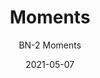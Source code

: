 ---
image_primary: "img/BN+Moments+Art.jpg"
image_secondary: "img/BN+Moments+Interior.jpg"
subtitle: "BN-2  Moments"
tags: 
  - "Wall Coverings"
title: "Moments"
href: "http://www.areaenvironments.com/order/bn-moments"
designer: "Beth Nicholas"
category: "Wall Coverings"
manufacturer: "Area Environments"
slug: "/manufacturers/area-environments/wall-coverings/beth-nicholas-moments"
date: "2021-05-07"
---